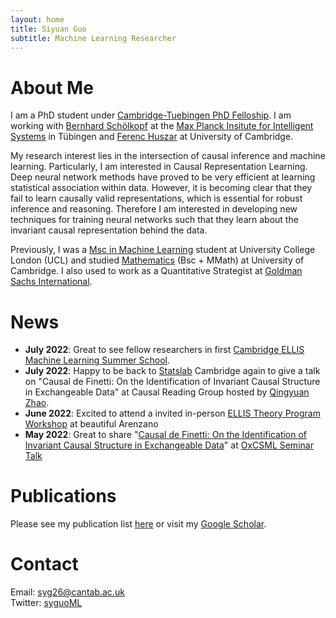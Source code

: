 ```yaml
---
layout: home
title: Siyuan Guo
subtitle: Machine Learning Researcher
---
```


# About Me
I am a PhD student under [Cambridge-Tuebingen PhD Felloship](http://mlg.eng.cam.ac.uk/?page_id=1458). I am working with [Bernhard Schölkopf](https://www.is.mpg.de/person/bs) at the [Max Planck Insitute for Intelligent Systems](https://ei.is.tuebingen.mpg.de/) in Tübingen and [Ferenc Huszar](https://www.inference.vc/about/) at University of Cambridge.

My research interest lies in the intersection of causal inference and machine learning. Particularly, I am interested in Causal Representation Learning. Deep neural network methods have proved to be very efficient at learning statistical association within data. However, it is becoming clear that they fail to learn causally valid representations, which is essential for robust inference and reasoning. Therefore I am interested in developing new techniques for training neural networks such that they learn about the invariant causal representation behind the data.

Previously, I was a [Msc in Machine Learning](https://www.ucl.ac.uk/prospective-students/graduate/taught-degrees/machine-learning-msc) student at University College London (UCL) and studied [Mathematics](https://www.maths.cam.ac.uk/) (Bsc + MMath) at University of Cambridge. I also used to work as a Quantitative Strategist at [Goldman Sachs International](https://www.goldmansachs.com/).

# News
* **July 2022**: Great to see fellow researchers in first [Cambridge ELLIS Machine Learning Summer School](http://www.ellis.eng.cam.ac.uk/summerschool/). 
* **July 2022**: Happy to be back to [Statslab](https://www.statslab.cam.ac.uk/) Cambridge again to give a talk on "Causal de Finetti: On the Identification of Invariant Causal Structure in Exchangeable Data" at Causal Reading Group hosted by [Qingyuan Zhao](http://www.statslab.cam.ac.uk/~qz280/). 
* **June 2022**: Excited to attend a invited in-person [ELLIS Theory Program Workshop](http://lcsl.mit.edu/courses/ellistheory/index.html) at beautiful Arenzano
* **May 2022**: Great to share "[Causal de Finetti: On the Identification of Invariant Causal Structure in Exchangeable Data](https://arxiv.org/abs/2203.15756)" at [OxCSML Seminar Talk](https://github.com/oxcsml/ML_bazaar/wiki/Seminar) 

# Publications
Please see my publication list [here](https://siyuanguo.com/publications/) or visit my [Google Scholar](https://scholar.google.com/citations?hl=en&user=GRGyzn4AAAAJ).

# Contact
Email: [syg26@cantab.ac.uk](mailto:syg26@cantab.ac.uk)\
Twitter: [syguoML](https://twitter.com/syguoML)


